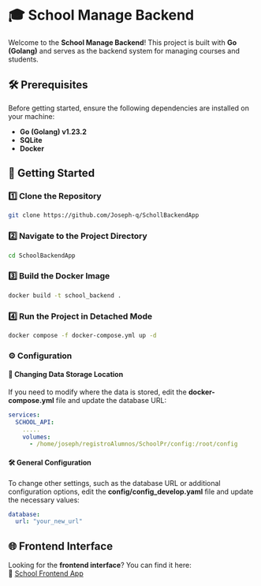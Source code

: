 # 🎓 School Manage Backend  

Welcome to the **School Manage Backend**! This project is built with **Go (Golang)** and serves as the backend system for managing courses and students.  

## 🛠️ Prerequisites  

Before getting started, ensure the following dependencies are installed on your machine:  

- **Go (Golang) v1.23.2**  
- **SQLite**  
- **Docker**  

## 🚀 Getting Started  

### 1️⃣ Clone the Repository  
```sh
git clone https://github.com/Joseph-q/SchollBackendApp
```

### 2️⃣ Navigate to the Project Directory  
```sh
cd SchoolBackendApp
```

### 3️⃣ Build the Docker Image  
```sh
docker build -t school_backend .
```

### 4️⃣ Run the Project in Detached Mode  
```sh
docker compose -f docker-compose.yml up -d
```

### ⚙️ Configuration  

#### 📂 Changing Data Storage Location  
If you need to modify where the data is stored, edit the **docker-compose.yml** file and update the database URL:  
```yaml
services:
  SCHOOL_API:
    .....
    volumes:
      - /home/joseph/registroAlumnos/SchoolPr/config:/root/config
```

#### 🛠️ General Configuration  
To change other settings, such as the database URL or additional configuration options, edit the **config/config_develop.yaml** file and update the necessary values:  
```yaml
database:
  url: "your_new_url"
```

## 🌐 Frontend Interface  

Looking for the **frontend interface**? You can find it here:  
🔗 [School Frontend App](https://github.com/Joseph-q/SchollFrontendApp)  